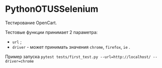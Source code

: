 # PythonOTUSSelenium
Тестирование OpenCart.

Тестовые функции принимает 2 параметра:

- `url` ;
- `driver` - может принимать значения `chrome`, `firefox`, `ie` .

Пример запуска `pytest tests/first_test.py --url=http://localhost/ --driver=chrome`